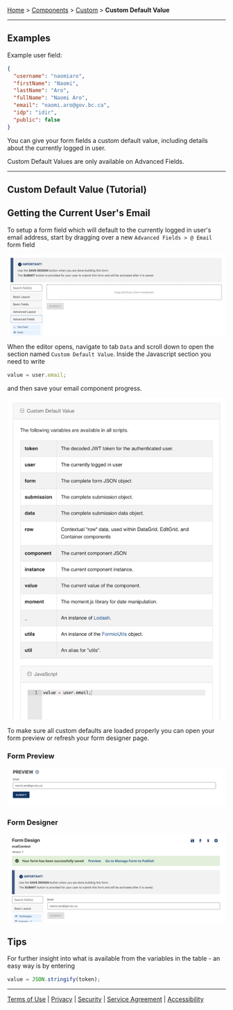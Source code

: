 [Home](index) > [Components](Components) > [Custom](Custom) > **Custom Default Value**
***

## Examples

Example user field:
```json
{
  "username": "naomiaro",
  "firstName": "Naomi",
  "lastName": "Aro",
  "fullName": "Naomi Aro",
  "email": "naomi.aro@gov.bc.ca",
  "idp": "idir",
  "public": false
}
```

You can give your form fields a custom default value, including details about the currently logged in user. 

Custom Default Values are only available on Advanced Fields.
***

## Custom Default Value (Tutorial)
<!-- 
On this page:
* [Getting the Current User's Email](#Getting-the-Current-User's-Email)
* [Tips](#Tips) -->

## Getting the Current User's Email
<!-- **[Back to top](#top)** -->

To setup a form field which will default to the currently logged in user's email address, start by dragging over a new `Advanced Fields > @ Email` form field

![](images/custom_default_email_field.png)

When the editor opens, navigate to tab `Data` and scroll down to open the section named `Custom Default Value`. Inside the Javascript section you need to write
```javascript
value = user.email;
```
and then save your email component progress.

![](images/custom_default_javascript.png)

To make sure all custom defaults are loaded properly you can open your form preview or refresh your form designer page.

### Form Preview
![](images/custom_default_form_design.png)

### Form Designer
![](images/custom_default_form_preview.png)

## Tips
<!-- **[Back to top](#top)** -->

For further insight into what is available from the variables in the table - an easy way is by entering

```javascript
value = JSON.stringify(token);
```

***
[Terms of Use](Terms-of-Use) | [Privacy](Privacy) | [Security](Security) | [Service Agreement](Service-Agreement) | [Accessibility](Accessibility)
